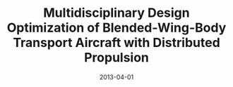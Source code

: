 ---
title: "Multidisciplinary Design Optimization of Blended-Wing-Body Transport Aircraft with Distributed Propulsion"
date: "2013-04-01"
authors: ["L. Leifsson", "A. Ko", "W. Mason", "J. Schetz", "B. Grossman", "R. Haftka"]
publication_types: ["2"]
publication: "*Aerospace Science & Technology*"
doi: "10.1016/j.ast.2011.12.004"
---